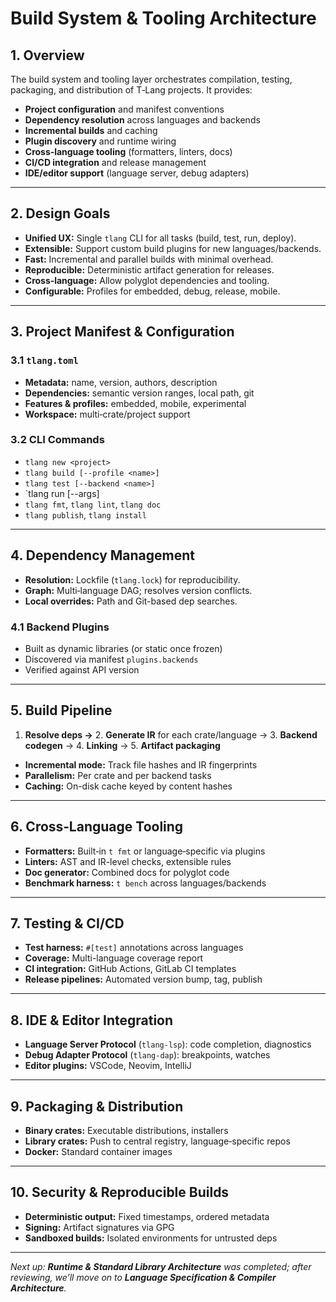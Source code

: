 # Build System & Tooling Architecture

## 1. Overview

The build system and tooling layer orchestrates compilation, testing, packaging, and distribution of T‑Lang projects. It provides:

* **Project configuration** and manifest conventions
* **Dependency resolution** across languages and backends
* **Incremental builds** and caching
* **Plugin discovery** and runtime wiring
* **Cross‑language tooling** (formatters, linters, docs)
* **CI/CD integration** and release management
* **IDE/editor support** (language server, debug adapters)

---

## 2. Design Goals

* **Unified UX:** Single `tlang` CLI for all tasks (build, test, run, deploy).
* **Extensible:** Support custom build plugins for new languages/backends.
* **Fast:** Incremental and parallel builds with minimal overhead.
* **Reproducible:** Deterministic artifact generation for releases.
* **Cross‑language:** Allow polyglot dependencies and tooling.
* **Configurable:** Profiles for embedded, debug, release, mobile.

---

## 3. Project Manifest & Configuration

### 3.1 `tlang.toml`

* **Metadata:** name, version, authors, description
* **Dependencies:** semantic version ranges, local path, git
* **Features & profiles:** embedded, mobile, experimental
* **Workspace:** multi‑crate/project support

### 3.2 CLI Commands

* `tlang new <project>`
* `tlang build [--profile <name>]`
* `tlang test [--backend <name>]`
* \`tlang run \[--args]
* `tlang fmt`, `tlang lint`, `tlang doc`
* `tlang publish`, `tlang install`

---

## 4. Dependency Management

* **Resolution:** Lockfile (`tlang.lock`) for reproducibility.
* **Graph:** Multi‑language DAG; resolves version conflicts.
* **Local overrides:** Path and Git-based dep searches.

### 4.1 Backend Plugins

* Built as dynamic libraries (or static once frozen)
* Discovered via manifest `plugins.backends`
* Verified against API version

---

## 5. Build Pipeline

1. **Resolve deps →** 2. **Generate IR** for each crate/language → 3. **Backend codegen** → 4. **Linking** → 5. **Artifact packaging**

* **Incremental mode:** Track file hashes and IR fingerprints
* **Parallelism:** Per crate and per backend tasks
* **Caching:** On-disk cache keyed by content hashes

---

## 6. Cross‑Language Tooling

* **Formatters:** Built‑in `t fmt` or language‑specific via plugins
* **Linters:** AST and IR-level checks, extensible rules
* **Doc generator:** Combined docs for polyglot code
* **Benchmark harness:** `t bench` across languages/backends

---

## 7. Testing & CI/CD

* **Test harness:** `#[test]` annotations across languages
* **Coverage:** Multi-language coverage report
* **CI integration:** GitHub Actions, GitLab CI templates
* **Release pipelines:** Automated version bump, tag, publish

---

## 8. IDE & Editor Integration

* **Language Server Protocol** (`tlang-lsp`): code completion, diagnostics
* **Debug Adapter Protocol** (`tlang-dap`): breakpoints, watches
* **Editor plugins:** VSCode, Neovim, IntelliJ

---

## 9. Packaging & Distribution

* **Binary crates:** Executable distributions, installers
* **Library crates:** Push to central registry, language‑specific repos
* **Docker:** Standard container images

---

## 10. Security & Reproducible Builds

* **Deterministic output:** Fixed timestamps, ordered metadata
* **Signing:** Artifact signatures via GPG
* **Sandboxed builds:** Isolated environments for untrusted deps

---

*Next up: **Runtime & Standard Library Architecture** was completed; after reviewing, we’ll move on to **Language Specification & Compiler Architecture**.*
